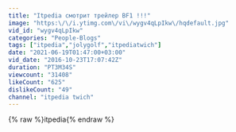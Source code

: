 ```yaml
---
title: "Itpedia смотрит трейлер BF1 !!!"
image: "https:\/\/i.ytimg.com\/vi\/wygv4qLpIkw\/hqdefault.jpg"
vid_id: "wygv4qLpIkw"
categories: "People-Blogs"
tags: ["itpedia","jolygolf","itpediatwich"]
date: "2021-06-19T01:47:00+03:00"
vid_date: "2016-10-23T17:07:42Z"
duration: "PT3M34S"
viewcount: "31408"
likeCount: "625"
dislikeCount: "49"
channel: "itpedia twich"
---
```

{% raw %}itpedia{% endraw %}
